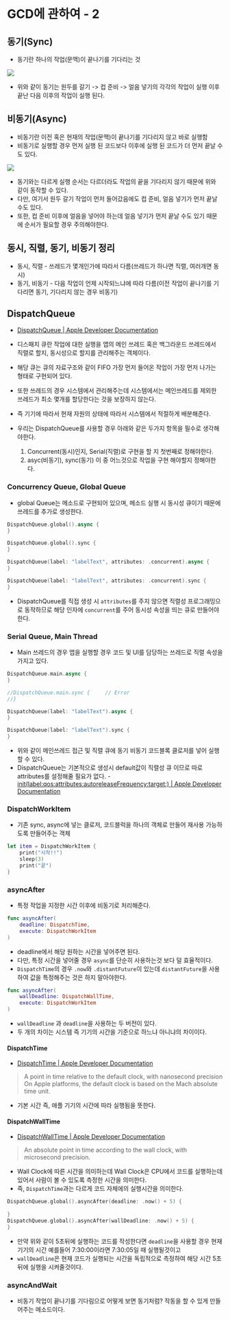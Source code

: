 # GCD에 관하여 - 2
## 동기(Sync)
* 동기란 하나의 작업(문맥)이 끝나기를 기다리는 것

![](https://img1.daumcdn.net/thumb/R1280x0/?scode=mtistory2&fname=https%3A%2F%2Fblog.kakaocdn.net%2Fdn%2F4uDnu%2Fbtr3b0ck1o6%2FouT1zQ3VwcNHPrnulWV0e1%2Fimg.png)

* 위와 같이 동기는 원두를 갈기 -> 컵 준비 -> 얼음 넣기의 각각의 작업이 실행 이후 끝난 다음 이후의 작업이 실행 된다.

## 비동기(Async)
* 비동기란 이전 혹은 현재의 작업(문맥)이 끝나기를 기다리지 않고 바로 실행함
* 비동기로 실행할 경우 먼저 실행 된 코드보다 이후에 실행 된 코드가 더 먼저 끝날 수도 있다.

![](https://img1.daumcdn.net/thumb/R1280x0/?scode=mtistory2&fname=https%3A%2F%2Fblog.kakaocdn.net%2Fdn%2FbctdhO%2Fbtr3daZJdjB%2FEbHKE6l77517qQxYKVwuP1%2Fimg.png)

* 동기와는 다르게 실행 순서는 다르더라도 작업의 끝을 기다리지 않기 때문에 위와 같이 동작할 수 있다.
* 다만, 여기서 원두 갈기 작업이 먼저 들어갔음에도 컵 준비, 얼음 넣기가 먼저 끝날 수도 있다.
* 또한, 컵 준비 이후에 얼음을 넣어야 하는데 얼음 넣기가 먼저 끝날 수도 있기 때문에 순서가 필요할 경우 주의해야한다.

## 동시, 직렬, 동기, 비동기 정리
* 동시, 직렬 - 쓰레드가 몇개인가에 따라서 다름(쓰레드가 하나면 직렬, 여러개면 동시)
* 동기, 비동기 - 다음 작업이 언제 시작되느냐에 따라 다름(이전 작업이 끝나기를 기다리면 동기, 기다리지 않는 경우 비동기)

## DispatchQueue
* [DispatchQueue | Apple Developer Documentation](https://developer.apple.com/documentation/dispatch/dispatchqueue)
* 디스패치 큐란 작업에 대한 실행을 앱의 메인 쓰레드 혹은 백그라운드 쓰레드에서 직렬로 할지, 동시성으로 할지를 관리해주는 객체이다.
* 해당 큐는 큐의 자료구조와 같이 FIFO 가장 먼저 들어온 작업이 가장 먼저 나가는 형태로 구현되어 있다.
* 또한 쓰레드의 경우 시스템에서 관리해주는데 시스템에서는 메인쓰레드를 제외한 쓰레드가 최소 몇개를 할당한다는 것을 보장하지 않는다.
* 즉 기기에 따라서 현재 자원의 상태에 따라서 시스템에서 적절하게 배분해준다.

* 우리는 DispatchQueue를 사용할 경우 아래와 같은 두가지 항목을 필수로 생각해야한다.
	1. Concurrent(동시)인지, Serial(직렬)로 구현을 할 지 첫번째로 정해야한다.
	2. asyc(비동기), sync(동기) 이 중 어느것으로 작업을 구현 해야할지 정해야한다.

### Concurrency Queue, Global Queue
* global Queue는 메소드로 구현되어 있으며, 메소드 실행 시 동시성 큐이기 때문에 쓰레드를 추가로 생성한다.

```swift
DispatchQueue.global().async {
}

DispatchQueue.global().sync {
}

DispatchQueue(label: "labelText", attributes: .concurrent).async {
}

DispatchQueue(label: "labelText", attributes: .concurrent).sync {
}
```

* DispatchQueue를 직접 생성 시 `attributes`를 주지 않으면 직렬성 프로그래밍으로 동작하므로 해당 인자에 `concurrent`를 주어 동시성 속성을 띄는 큐로 만들어야한다.

### Serial Queue, Main Thread
* Main 쓰레드의 경우 앱을 실행할 경우 코드 및 UI를 담당하는 쓰레드로 직렬 속성을 가지고 있다.

```swift
DispatchQueue.main.async {
}

//DispatchQueue.main.sync {		// Error
//}

DispatchQueue(label: "labelText").async {
}

DispatchQueue(label: "labelText").sync {
}
```

* 위와 같이 메인쓰레드 접근 및 직렬 큐에 동기 비동기 코드블록 클로저를 넣어 실행 할 수 있다.
* DispatchQueue는 기본적으로 생성시 default값이 직렬성 큐 이므로 따로 attributes를 설정해줄 필요가 없다. - [init(label:qos:attributes:autoreleaseFrequency:target:) | Apple Developer Documentation](https://developer.apple.com/documentation/dispatch/dispatchqueue/2300059-init)

### DispatchWorkItem
* 기존 sync, async에 넣는 클로저, 코드블럭을 하나의 객체로 만들어 재사용 가능하도록 만들어주는 객체

```swift
let item = DispatchWorkItem {
    print("시작!!")
    sleep(3)
    print("끝")
}
```

### asyncAfter
* 특정 작업을 지정한 시간 이후에 비동기로 처리해준다.

```swift
func asyncAfter(
    deadline: DispatchTime,
    execute: DispatchWorkItem
)
```

* deadline에서 해당 원하는 시간을 넣어주면 된다.
* 다만, 특정 시간을 넣어줄 경우 `async`를 단순히 사용하는것 보다 덜 효율적이다.
* `DispatchTime`의 경우 `.now`와 `.distantFuture`이 있는데 `distantFuture`을 사용하여 값을 특정해주는 것은 하지 말아야한다.

```swift
func asyncAfter(
    wallDeadline: DispatchWallTime,
    execute: DispatchWorkItem
)
```

* `wallDeadline` 과 `deadline`을 사용하는 두 버전이 있다.
* 두 개의 차이는 시스템 즉 기기의 시간을 기준으로 하느냐 아니냐의 차이이다.

#### DispatchTime
* [DispatchTime | Apple Developer Documentation](https://developer.apple.com/documentation/dispatch/dispatchtime)

> A point in time relative to the default clock, with nanosecond precision  
> On Apple platforms, the default clock is based on the Mach absolute time unit.  

* 기본 시간 즉, 애플 기기의 시간에 따라 실행됨을 뜻한다.

#### DispatchWallTime
* [DispatchWallTime | Apple Developer Documentation](https://developer.apple.com/documentation/dispatch/dispatchwalltime)

> An absolute point in time according to the wall clock, with microsecond precision.  

* Wall Clock에 따른 시간을 의미하는데 Wall Clock은 CPU에서 코드를 실행하는데 있어서 사람이 볼 수 있도록 측정한 시간을 의미한다.
* 즉, `DispatchTime`과는 다르게 코드 자체에의 실행시간을 의미한다.

```swift
DispatchQueue.global().asyncAfter(deadline: .now() + 5) {
    
}
DispatchQueue.global().asyncAfter(wallDeadline: .now() + 5) {
}
```

* 만약 위와 같이 5초뒤에 실행하는 코드를 작성한다면 `deadline`을 사용할 경우 현재 기기의 시간 예를들어 7:30:00이라면 7:30:05일 때 실행될것이고
* `wallDeadline`은 현재 코드가 실행되는 시간을 독립적으로 측정하여 해당 시간 5초 뒤에 실행을 시켜줄것이다.

### asyncAndWait
* 비동기 작업이 끝나기를 기다림으로 어떻게 보면 동기처럼? 작동을 할 수 있게 만들어주는 메소드이다.